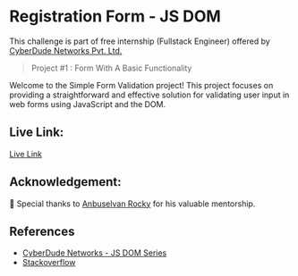 # Registration Form - JS DOM

This challenge is part of free internship (Fullstack Engineer) offered by [CyberDude Networks Pvt. Ltd.](https://cyberdudenetworks.com)

> Project #1 : Form With A Basic Functionality

Welcome to the Simple Form Validation project! This project focuses on providing a straightforward and effective solution for validating user input in web forms using JavaScript and the DOM.

## Live Link:

[Live Link](https://danielace1.github.io/cyberdude-challenges/javascript/javascript-DOM/form-validation/dist)

## Acknowledgement:

🎉 Special thanks to [Anbuselvan Rocky](https://github.com/anburocky3) for his valuable mentorship.

## References

- [CyberDude Networks - JS DOM Series](https://www.youtube.com/playlist?list=PL73Obo20O_7jhOOPDASWk0PVcRxGEyrm9)
- [Stackoverflow](https://stackoverflow.com/)
